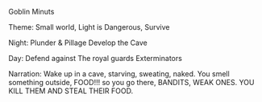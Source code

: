 Goblin Minuts

Theme: Small world, Light is Dangerous, Survive

Night:
Plunder & Pillage
Develop the Cave

Day: 
Defend against The royal guards
Exterminators

Narration:
	Wake up in a cave, starving, sweating, naked. You smell something outside, FOOD!!! so you go there, BANDITS, WEAK ONES. YOU KILL THEM AND STEAL THEIR FOOD. 
